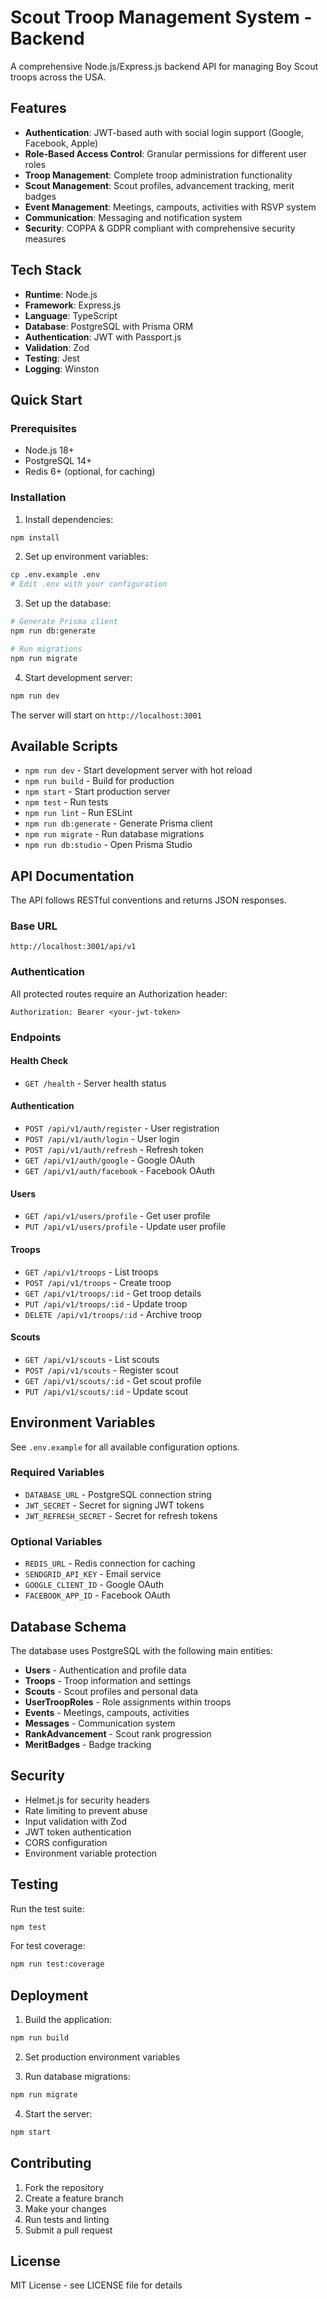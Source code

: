 # Scout Troop Management System - Backend

A comprehensive Node.js/Express.js backend API for managing Boy Scout troops across the USA.

## Features

- **Authentication**: JWT-based auth with social login support (Google, Facebook, Apple)
- **Role-Based Access Control**: Granular permissions for different user roles
- **Troop Management**: Complete troop administration functionality
- **Scout Management**: Scout profiles, advancement tracking, merit badges
- **Event Management**: Meetings, campouts, activities with RSVP system
- **Communication**: Messaging and notification system
- **Security**: COPPA & GDPR compliant with comprehensive security measures

## Tech Stack

- **Runtime**: Node.js
- **Framework**: Express.js
- **Language**: TypeScript
- **Database**: PostgreSQL with Prisma ORM
- **Authentication**: JWT with Passport.js
- **Validation**: Zod
- **Testing**: Jest
- **Logging**: Winston

## Quick Start

### Prerequisites

- Node.js 18+ 
- PostgreSQL 14+
- Redis 6+ (optional, for caching)

### Installation

1. Install dependencies:
```bash
npm install
```

2. Set up environment variables:
```bash
cp .env.example .env
# Edit .env with your configuration
```

3. Set up the database:
```bash
# Generate Prisma client
npm run db:generate

# Run migrations
npm run migrate
```

4. Start development server:
```bash
npm run dev
```

The server will start on `http://localhost:3001`

## Available Scripts

- `npm run dev` - Start development server with hot reload
- `npm run build` - Build for production
- `npm start` - Start production server
- `npm test` - Run tests
- `npm run lint` - Run ESLint
- `npm run db:generate` - Generate Prisma client
- `npm run migrate` - Run database migrations
- `npm run db:studio` - Open Prisma Studio

## API Documentation

The API follows RESTful conventions and returns JSON responses.

### Base URL
```
http://localhost:3001/api/v1
```

### Authentication
All protected routes require an Authorization header:
```
Authorization: Bearer <your-jwt-token>
```

### Endpoints

#### Health Check
- `GET /health` - Server health status

#### Authentication
- `POST /api/v1/auth/register` - User registration
- `POST /api/v1/auth/login` - User login
- `POST /api/v1/auth/refresh` - Refresh token
- `GET /api/v1/auth/google` - Google OAuth
- `GET /api/v1/auth/facebook` - Facebook OAuth

#### Users
- `GET /api/v1/users/profile` - Get user profile
- `PUT /api/v1/users/profile` - Update user profile

#### Troops
- `GET /api/v1/troops` - List troops
- `POST /api/v1/troops` - Create troop
- `GET /api/v1/troops/:id` - Get troop details
- `PUT /api/v1/troops/:id` - Update troop
- `DELETE /api/v1/troops/:id` - Archive troop

#### Scouts
- `GET /api/v1/scouts` - List scouts
- `POST /api/v1/scouts` - Register scout
- `GET /api/v1/scouts/:id` - Get scout profile
- `PUT /api/v1/scouts/:id` - Update scout

## Environment Variables

See `.env.example` for all available configuration options.

### Required Variables
- `DATABASE_URL` - PostgreSQL connection string
- `JWT_SECRET` - Secret for signing JWT tokens
- `JWT_REFRESH_SECRET` - Secret for refresh tokens

### Optional Variables
- `REDIS_URL` - Redis connection for caching
- `SENDGRID_API_KEY` - Email service
- `GOOGLE_CLIENT_ID` - Google OAuth
- `FACEBOOK_APP_ID` - Facebook OAuth

## Database Schema

The database uses PostgreSQL with the following main entities:

- **Users** - Authentication and profile data
- **Troops** - Troop information and settings  
- **Scouts** - Scout profiles and personal data
- **UserTroopRoles** - Role assignments within troops
- **Events** - Meetings, campouts, activities
- **Messages** - Communication system
- **RankAdvancement** - Scout rank progression
- **MeritBadges** - Badge tracking

## Security

- Helmet.js for security headers
- Rate limiting to prevent abuse
- Input validation with Zod
- JWT token authentication
- CORS configuration
- Environment variable protection

## Testing

Run the test suite:
```bash
npm test
```

For test coverage:
```bash
npm run test:coverage
```

## Deployment

1. Build the application:
```bash
npm run build
```

2. Set production environment variables

3. Run database migrations:
```bash
npm run migrate
```

4. Start the server:
```bash
npm start
```

## Contributing

1. Fork the repository
2. Create a feature branch
3. Make your changes
4. Run tests and linting
5. Submit a pull request

## License

MIT License - see LICENSE file for details